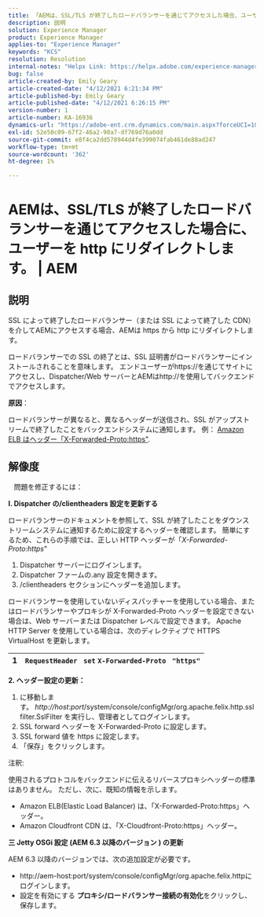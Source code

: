 ```yaml
---
title: 「AEMは、SSL/TLS が終了したロードバランサーを通じてアクセスした場合、ユーザーを http にリダイレクトします。 | AEM"
description: 説明
solution: Experience Manager
product: Experience Manager
applies-to: "Experience Manager"
keywords: "KCS"
resolution: Resolution
internal-notes: "Helpx Link: https://helpx.adobe.com/experience-manager/kb/AEM-redirecting-back-to-http-on-accessed-via-SSL-terminated-Load-Balancer.html"
bug: false
article-created-by: Emily Geary
article-created-date: "4/12/2021 6:21:34 PM"
article-published-by: Emily Geary
article-published-date: "4/12/2021 6:26:15 PM"
version-number: 1
article-number: KA-16936
dynamics-url: "https://adobe-ent.crm.dynamics.com/main.aspx?forceUCI=1&pagetype=entityrecord&etn=knowledgearticle&id=684ec8e8-bb9b-eb11-b1ac-000d3a3680d8"
exl-id: 52e50c09-67f2-46a2-90a7-df769d76a0dd
source-git-commit: e8f4ca2dd578944d4fe399074fab461de88ad247
workflow-type: tm+mt
source-wordcount: '362'
ht-degree: 1%

---
```


# AEMは、SSL/TLS が終了したロードバランサーを通じてアクセスした場合に、ユーザーを http にリダイレクトします。 | AEM

## 説明


SSL によって終了したロードバランサー（または SSL によって終了した CDN）を介してAEMにアクセスする場合、AEMは https から http にリダイレクトします。

ロードバランサーでの SSL の終了とは、SSL 証明書がロードバランサーにインストールされることを意味します。 エンドユーザーがhttps://を通じてサイトにアクセスし、Dispatcher/Web サーバーとAEMはhttp://を使用してバックエンドでアクセスします。



<b>原因</b>：

ロードバランサーが異なると、異なるヘッダーが送信され、SSL がアップストリームで終了したことをバックエンドシステムに通知します。 例： [Amazon ELB はヘッダー「X-Forwarded-Proto:https&quot;](https://docs.aws.amazon.com/elasticloadbalancing/latest/classic/x-forwarded-headers.html#x-forwarded-proto).


## 解像度


&#x200B;&#x200B;&#x200B; &#x200B; &#x200B; &#x200B;問題を修正するには：

<b>I. Dispatcher の/clientheaders 設定を更新する</b>

ロードバランサーのドキュメントを参照して、SSL が終了したことをダウンストリームシステムに通知するために設定するヘッダーを確認します。 簡単にするため、これらの手順では、正しい HTTP ヘッダーが「*X-Forwarded-Proto:https*&quot;

1. Dispatcher サーバーにログインします。
2. Dispatcher ファームの.any 設定を開きます。
3. /clientheaders セクションにヘッダーを追加します。


ロードバランサーを使用していないディスパッチャーを使用している場合、またはロードバランサーやプロキシが X-Forwarded-Proto ヘッダーを設定できない場合は、Web サーバーまたは Dispatcher レベルで設定できます。 Apache HTTP Server を使用している場合は、次のディレクティブで HTTPS VirtualHost を更新します。


| 1 | `RequestHeader ` `set` `X-Forwarded-Proto ` `"https"` |
| --- | --- |


<b>2. ヘッダー設定の更新：</b>

1. に移動します。 *http://host:port*/system/console/configMgr/org.apache.felix.http.sslfilter.SslFilter を実行し、管理者としてログインします。
2. SSL forward ヘッダーを X-Forwarded-Proto に設定します。
3. SSL forward 値を https に設定します。
4. 「保存」をクリックします。


注釈:

使用されるプロトコルをバックエンドに伝えるリバースプロキシヘッダーの標準はありません。 ただし、次に、既知の情報を示します。

- Amazon ELB(Elastic Load Balancer) は、「X-Forwarded-Proto:https」ヘッダー。
- Amazon Cloudfront CDN は、「X-Cloudfront-Proto:https」ヘッダー。


<b>三 Jetty OSGi 設定 (AEM 6.3 以降のバージョン ) の更新</b>

AEM 6.3 以降のバージョンでは、次の追加設定が必要です。

- http://aem-host:port/system/console/configMgr/org.apache.felix.httpにログインします。
- 設定を有効にする <b>プロキシ/ロードバランサー接続の有効化</b>をクリックし、保存します。
